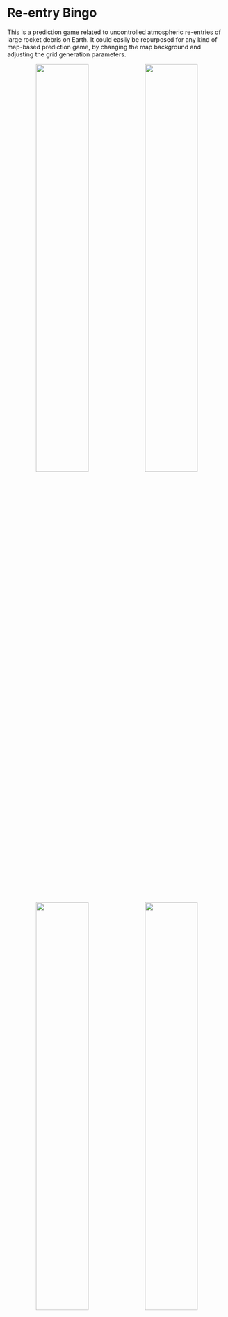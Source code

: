 # Re-entry Bingo

This is a prediction game related to uncontrolled atmospheric re-entries of large rocket debris on Earth. It could easily be repurposed for any kind of map-based prediction game, by changing the map background and adjusting the grid generation parameters.

<p float="left" align="center">
<img src="grid_only.png" width="49%" />
<img src="trajectory_grid.png" width="49%" /> 
</p>

<p float="left" align="center">
<img src="trajectory_heatmap.png" width="49%" />
<img src="trajectory_heatmap_impact.png" width="49%" /> 
</p>

:warning: The Earth map background `NE1_50M_SR_W.tif` (170 MB) can be downloaded [here](https://www.naturalearthdata.com/http//www.naturalearthdata.com/download/50m/raster/NE1_50M_SR_W.zip).

